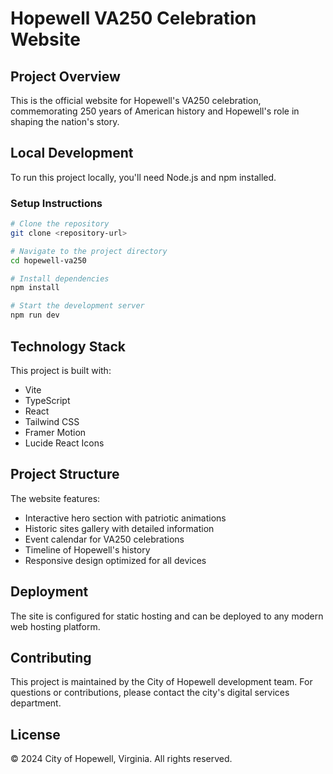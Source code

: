 
# Hopewell VA250 Celebration Website

## Project Overview

This is the official website for Hopewell's VA250 celebration, commemorating 250 years of American history and Hopewell's role in shaping the nation's story.

## Local Development

To run this project locally, you'll need Node.js and npm installed.

### Setup Instructions

```sh
# Clone the repository
git clone <repository-url>

# Navigate to the project directory
cd hopewell-va250

# Install dependencies
npm install

# Start the development server
npm run dev
```

## Technology Stack

This project is built with:

- Vite
- TypeScript
- React
- Tailwind CSS
- Framer Motion
- Lucide React Icons

## Project Structure

The website features:
- Interactive hero section with patriotic animations
- Historic sites gallery with detailed information
- Event calendar for VA250 celebrations
- Timeline of Hopewell's history
- Responsive design optimized for all devices

## Deployment

The site is configured for static hosting and can be deployed to any modern web hosting platform.

## Contributing

This project is maintained by the City of Hopewell development team. For questions or contributions, please contact the city's digital services department.

## License

© 2024 City of Hopewell, Virginia. All rights reserved.
